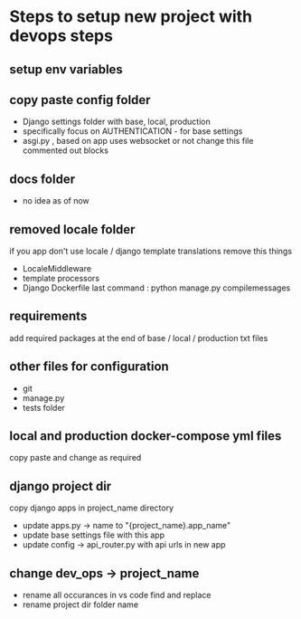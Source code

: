 # Steps to setup new project with devops steps

## setup env variables

## copy paste config folder

- Django settings folder with base, local, production
- specifically focus on AUTHENTICATION - for base settings
- asgi.py , based on app uses websocket or not change this file commented out blocks

## docs folder

- no idea as of now

## removed locale folder

if you app don't use locale / django template translations remove this things

- LocaleMiddleware
- template processors
- Django Dockerfile last command : python manage.py compilemessages

## requirements

add required packages at the end of base / local / production txt files

## other files for configuration

- git
- manage.py
- tests folder

## local and production docker-compose yml files

copy paste and change as required

## django project dir

copy django apps in project_name directory

- update apps.py -> name to "{project_name}.app_name"
- update base settings file with this app
- update config -> api_router.py with api urls in new app

## change dev_ops -> project_name

- rename all occurances in vs code find and replace
- rename project dir folder name
